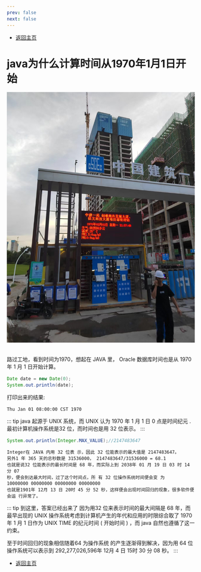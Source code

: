 ```yaml
---
prev: false
next: false
---
```

* [返回主页](../home.md)

# java为什么计算时间从1970年1月1日开始
![](../../picture/6/1_1970.png)

<br>路过工地，看到时间为1970，想起在 JAVA 里， Oracle 数据库时间也是从 1970 年 1 月 1 日开始计算。
```java
Date date = new Date(0);
System.out.println(date);
```
打印出来的结果:
```text
Thu Jan 01 08:00:00 CST 1970
```
::: tip 
java 起源于 UNIX 系统，而 UNIX 认为 1970 年 1 月 1 日 0 点是时间纪元 .
最初计算机操作系统是32 位，而时间也是用 32 位表示。
:::

```java
System.out.println(Integer.MAX_VALUE);//2147483647
```
```text
Integer在 JAVA 内用 32 位表 示，因此 32 位能表示的最大值是 2147483647。 
另外1 年 365 天的总秒数是 31536000， 2147483647/31536000 = 68.1
也就是说32 位能表示的最长时间是 68 年，而实际上到 2038年 01 月 19 日 03 时 14 分 07
秒，便会到达最大时间，过了这个时间点，所 有 32 位操作系统时间便会变 为
10000000 00000000 00000000 00000000
也就是1901年 12月 13 日 20时 45 分 52 秒，这样便会出现时间回归的现象，很多软件便会运 行异常了。
```

::: tip  到这里，答案已经出来了
因为用32 位来表示时间的最大间隔是 68 年，而最早出现的 UNIX 操作系统考虑到计算机产生的年代和应用的时限综合取了 1970 年 1 月 1 日作为 UNIX TIME 的纪元时间 ( 开始时间 ) ，而 java 自然也遵循了这一约束。

至于时间回归的现象相信随着64 为操作系统 的产生逐渐得到解决，因为用 64 位操作系统可以表示到 292,277,026,596年 12月 4 日 15时 30 分 08 秒。
:::
* [返回主页](../home.md)